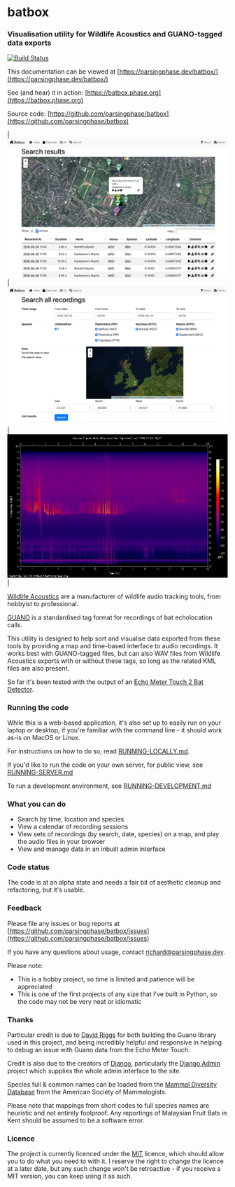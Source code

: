 <div class="hide-gh-pages">

# batbox 

### Visualisation utility for Wildlife Acoustics and GUANO-tagged data exports

[![Build Status](https://travis-ci.org/parsingphase/batbox.svg?branch=master)](https://travis-ci.org/parsingphase/batbox)

This documentation can be viewed at [https://parsingphase.dev/batbox/](https://parsingphase.dev/batbox/)
</div>

See (and hear) it in action: [https://batbox.phase.org](https://batbox.phase.org)

Source code: [https://github.com/parsingphase/batbox](https://github.com/parsingphase/batbox)

| <a href="docs/images/map_page.png"><img src="docs/images/map_page.png" class="screenshot" /></a> | <a href="docs/images/search_page.png"><img src="docs/images/search_page.png" class="screenshot" /></a> | <a href="docs/images/spectrogram.png"><img src="docs/images/spectrogram.png" class="screenshot" /></a> |

[Wildlife Acoustics](https://www.wildlifeacoustics.com) are a manufacturer of wildlife audio tracking tools, from hobbyist to professional.
 
[GUANO](https://guano-md.org) is a standardised tag format for recordings of bat echolocation calls.
 
This utility is designed to help sort and visualise data exported from these tools by providing a map and time-based interface to audio recordings. 
It works best with GUANO-tagged files, but can also WAV files from Wildlife Acoustics exports with or without these tags, so long as the related KML files are also present.

So far it's been tested with the output of an 
[Echo Meter Touch 2 Bat Detector](https://www.wildlifeacoustics.com/products/echo-meter-touch-2).

### Running the code

While this is a web-based application, it's also set up to easily run on your laptop or desktop, if you're familiar with the command line - it should work as-is on MacOS or Linux. 

For instructions on how to do so, read [RUNNING-LOCALLY.md](docs/RUNNING-LOCALLY.md).

If you'd like to run the code on your own server, for public view, see [RUNNING-SERVER.md](docs/RUNNING-SERVER.md)

To run a development environment, see [RUNNING-DEVELOPMENT.md](docs/RUNNING-DEVELOPMENT.md)

### What you can do

- Search by time, location and species
- View a calendar of recording sessions
- View sets of recordings (by search, date, species) on a map, and play the audio files in your browser
- View and manage data in an inbuilt admin interface

### Code status

The code is at an alpha state and needs a fair bit of aesthetic cleanup and refactoring, but it's usable.

### Feedback

Please file any issues or bug reports at [https://github.com/parsingphase/batbox/issues](https://github.com/parsingphase/batbox/issues)

If you have any questions about usage, contact [richard@parsingphase.dev](mailto:parsingphase@parsingphase.dev). 

Please note: 

 - This is a hobby project, so time is limited and patience will be appreciated
 - This is one of the first projects of any size that I've built in Python, so the code may not be very neat or idiomatic
 
### Thanks

Particular credit is due to [David Riggs](https://github.com/riggsd) for both building the Guano library used in this project, and being incredibly helpful and responsive in helping to debug an issue with Guano data from the Echo Meter Touch.

Credit is also due to the creators of [Django](https://www.djangoproject.com), particularly the [Django Admin](https://docs.djangoproject.com/en/2.2/ref/contrib/admin/) project which supplies the whole admin interface to the site.

Species full & common names can be loaded from the [Mammal Diversity Database](https://www.mammaldiversity.org) from the 
American Society of Mammalogists.   
 
Please note that mappings from short codes to full species names are heuristic and not entirely foolproof. Any reportings of 
Malaysian Fruit Bats in Kent should be assumed to be a software error.

### Licence

The project is currently licenced under the [MIT](LICENCE.txt) licence, which should allow you to do what you need to with it. I reserve the right to change the licence at a later date, but any such change won't be retroactive - if you receive a MIT version, you can keep using it as such.
           
                   